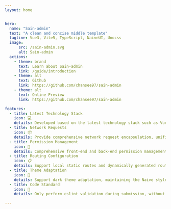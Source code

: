 ```yaml
---
layout: home


hero:
  name: "Sain-admin"
  text: "A clean and concise middle template"
  tagline: Vue3, Vite5, TypeScript, NaiveUI, Unocss
  image:
      src: /sain-admin.svg
      alt: Sain-admin
  actions:
    - theme: brand
      text: Learn about Sain-admin
      link: /guide/introduction
    - theme: alt
      text: Github
      link: https://github.com/chansee97/sain-admin
    - theme: alt
      text: Online Preview
      link: https://github.com/chansee97/sain-admin

features:
  - title: Latest Technology Stack
    icon: 💻
    details: Developed based on the latest technology stack such as Vue3, Vite5, TypeScript, NaiveUI, Unocss
  - title: Network Requests
    icon: 📦
    details: Provide comprehensive network request encapsulation, unified response handling, and multi-scenario capabilities
  - title: Permission Management
    icon: 🔑
    details: Comprehensive front-end and back-end permission management solution
  - title: Routing Configuration
    icon: 📋
    details: Support local static routes and dynamically generated routes returned by the backend, making routing simple and easy to configure
  - title: Theme Adaptation
    icon: 🎨
    details: Support dark theme adaptation, maintaining the Naive style of the interface
  - title: Code Standard
    icon: 📝
    details: Only perform eslint validation during submission, without excessive restrictions, making development easier

---
```


<style>
:root {
  --vp-home-hero-name-color: transparent;
  --vp-home-hero-name-background: linear-gradient(120deg,#4894e5  30%,#f378bb 70%);
  /* --vp-home-hero-name-background: linear-gradient(120deg,#4894e5  0%,#52FFEF 80%); */
  /* --vp-home-hero-name-background: linear-gradient(-120deg,#4894e5  0%,#5EBEFF 80%); */
  --vp-home-hero-name-background: linear-gradient(120deg,#4894e5  0%, #f378bb  50% , #FFBD30 80%);

  --vp-home-hero-image-background-image: linear-gradient(-45deg, #9CFFA0 30%, #FF9FD3 50%, #e4cd7e 70%);
  --vp-home-hero-image-filter: blur(44px);
}

@media (min-width: 640px) {
  :root {
    --vp-home-hero-image-filter: blur(56px);
  }
}

@media (min-width: 960px) {
  :root {
    --vp-home-hero-image-filter: blur(68px);
  }
}
</style>
